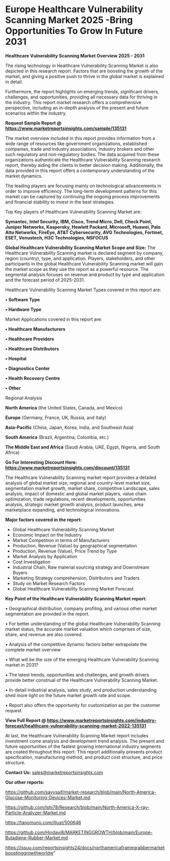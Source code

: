 # Europe Healthcare Vulnerability Scanning Market 2025 -Bring Opportunities To Grow In Future 2031

<Strong> Healthcare Vulnerability Scanning Market Overview 2025 - 2031</strong>

The rising technology in Healthcare Vulnerability Scanning Market is also depicted in this research report. Factors that are boosting the growth of the market, and giving a positive push to thrive in the global market is explained in detail.

Furthermore, the report highlights on emerging trends, significant drivers, challenges, and opportunities, providing all necessary data for thriving in the industry. This report market research offers a comprehensive perspective, including an in-depth analysis of the present and future scenarios within the industry.

<strong>Request Sample Report @ <a href=https://www.marketreportsinsights.com/sample/135131>https://www.marketreportsinsights.com/sample/135131</a></strong>

The market overview included in this report provides information from a wide range of resources like government organizations, established companies, trade and industry associations, industry brokers and other such regulatory and non-regulatory bodies. The data acquired from these organizations authenticate the Healthcare Vulnerability Scanning research report, thereby aiding the clients in better decision making. Additionally, the data provided in this report offers a contemporary understanding of the market dynamics.

The leading players are focusing mainly on technological advancements in order to improve efficiency. The long-term development patterns for this market can be captured by continuing the ongoing process improvements and financial stability to invest in the best strategies.

Top Key players of Healthcare Vulnerability Scanning Market are:

<strong>Symantec, Intel Security, IBM, Cisco, Trend Micro, Dell, Check Point, Juniper Networks, Kaspersky, Hewlett Packard, Microsoft, Huawei, Palo Alto Networks, FireEye, AT&T Cybersecurity, AVG Technologies, Fortinet, ESET, Venustech, H3C Technologies, NSFOCUS</strong>

<strong><b>Global Healthcare Vulnerability Scanning Market Scope and Size:</b></strong>
The Healthcare Vulnerability Scanning market is declared segment by company, region (country), type, and application. Players, stakeholders, and other participants in the global Healthcare Vulnerability Scanning market will gain the market scope as they use the report as a powerful resource. The segmental analysis focuses on revenue and product by type and application and the forecast period of 2025-2031.

Healthcare Vulnerability Scanning Market Types covered in this report are:

<strong>• Software Type

• Hardware Type</strong>

Market Applications covered in this report are:

<strong>• Healthcare Manufacturers

• Healthcare Providers

• Healthcare Distributors

• Hospital

• Diagnostics Center

• Health Recovery Centre

• Other</strong> 

Regional Analysis

<strong>North America</strong> (the United States, Canada, and Mexico)

<strong>Europe</strong> (Germany, France, UK, Russia, and Italy)

<strong>Asia-Pacific</strong> (China, Japan, Korea, India, and Southeast Asia)

<strong>South America</strong> (Brazil, Argentina, Colombia, etc.)

<strong>The Middle East and Africa</strong> (Saudi Arabia, UAE, Egypt, Nigeria, and South Africa)

<strong>Go For Interesting Discount Here: <a href=https://www.marketreportsinsights.com/discount/135131>https://www.marketreportsinsights.com/discount/135131</a></strong>

The Healthcare Vulnerability Scanning market report provides a detailed analysis of global market size, regional and country-level market size, segmentation market growth, market share, competitive Landscape, sales analysis, impact of domestic and global market players, value chain optimization, trade regulations, recent developments, opportunities analysis, strategic market growth analysis, product launches, area marketplace expanding, and technological innovations.

<strong><b>Major factors covered in the report:</b></strong>
<ul>
  <li>Global Healthcare Vulnerability Scanning Market </li>
  <li>Economic Impact on the Industry</li>
  <li>Market Competition in terms of Manufacturers</li>
  <li>Production, Revenue (Value) by geographical segmentation</li>
  <li>Production, Revenue (Value), Price Trend by Type</li>
  <li>Market Analysis by Application</li>
  <li>Cost Investigation</li>
  <li>Industrial Chain, Raw material sourcing strategy and Downstream Buyers</li>
  <li>Marketing Strategy comprehension, Distributors and Traders</li>
  <li>Study on Market Research Factors</li>
  <li>Global Healthcare Vulnerability Scanning Market Forecast</li>
</ul>

<strong><b>Key Point of the Healthcare Vulnerability Scanning Market report:</b></strong>

• Geographical distribution, company profiling, and various other market segmentation are provided in the report.

• For better understanding of the global Healthcare Vulnerability Scanning market status, the accurate market valuation which comprises of size, share, and revenue are also covered.

• Analysis of the competitive dynamic factors better extrapolate the complete market overview

• What will be the size of the emerging Healthcare Vulnerability Scanning market in 2031?

• The latest trends, opportunities and challenges, and growth drivers provide better construal of the Healthcare Vulnerability Scanning Market.

• In-detail industrial analysis, sales study, and production understanding shed more light on the future market growth rate and scope.

• Report also offers the opportunity for customization as per the customer request.

<strong><b>View Full Report @ <a href=https://www.marketreportsinsights.com/industry-forecast/healthcare-vulnerability-scanning-market-2022-135131>https://www.marketreportsinsights.com/industry-forecast/healthcare-vulnerability-scanning-market-2022-135131</a></b></strong>


At last, the Healthcare Vulnerability Scanning Market report includes investment come analysis and development trend analysis. The present and future opportunities of the fastest growing international industry segments are coated throughout this report. This report additionally presents product specification, manufacturing method, and product cost structure, and price structure.

<strong>Contact Us:</strong>
sales@marketreportsinsights.com

<strong>Our other reports:</strong>

<a href=https://github.com/sayysaif/market-research/blob/main/North-America-Glucose-Monitoring-Devices-Market.md>https://github.com/sayysaif/market-research/blob/main/North-America-Glucose-Monitoring-Devices-Market.md</a>

<a href=https://github.com/Ishi78/Research/blob/main/North-America-X-ray-Particle-Analyzer-Market.md>https://github.com/Ishi78/Research/blob/main/North-America-X-ray-Particle-Analyzer-Market.md</a>

<a href=https://tanomuno.com/illust/500646>https://tanomuno.com/illust/500646</a>

<a href=https://github.com/Hindavi8/MARKETINGGROWTH/blob/main/Europe-Butadiene-Rubber-Market.md>https://github.com/Hindavi8/MARKETINGGROWTH/blob/main/Europe-Butadiene-Rubber-Market.md</a>

<a href=https://issuu.com/reportsinsights24/docs/northamericaframegrabbermarketboostinggrowthworldw>https://issuu.com/reportsinsights24/docs/northamericaframegrabbermarketboostinggrowthworldw</a>"
